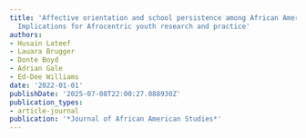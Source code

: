 ```yaml
---
title: 'Affective orientation and school persistence among African American youth:
  Implications for Afrocentric youth research and practice'
authors:
- Husain Lateef
- Lauara Brugger
- Donte Boyd
- Adrian Gale
- Ed-Dee Williams
date: '2022-01-01'
publishDate: '2025-07-08T22:00:27.088930Z'
publication_types:
- article-journal
publication: '*Journal of African American Studies*'
---
```

